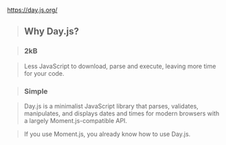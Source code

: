 https://day.js.org/

> ## Why Day.js?

> ### 2kB

> Less JavaScript to download, parse and execute, leaving more time for your code.

> ### Simple

> Day.js is a minimalist JavaScript library that parses, validates, manipulates, and displays dates and times for modern browsers with a largely Moment.js-compatible API.

> If you use Moment.js, you already know how to use Day.js.